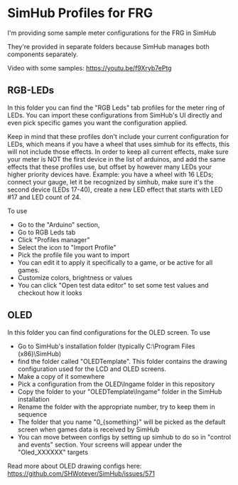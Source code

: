 # SimHub Profiles for FRG

I'm providing some sample meter configurations for the FRG in SimHub

They're provided in separate folders because SimHub manages both components separately.

Video with some samples:
https://youtu.be/f9Xryb7ePtg

## RGB-LEDs
In this folder you can find the "RGB Leds" tab profiles for the meter ring of LEDs. You can import these configurations from SimHub's UI directly and even pick specific games you want the configuration applied. 

Keep in mind that these profiles don't include your current configuration for LEDs, which means if you have a wheel that uses simhub for its effects, this will not include those effects. In order to keep all current effects, make sure your meter is NOT the first device in the list of arduinos, and add the same effects that these profiles use, but offset by however many LEDs your higher priority devices have. Example: you have a wheel with 16 LEDs; connect your gauge, let it be recognized by simhub, make sure it's the second device (LEDs 17-40), create a new LED effect that starts with LED #17 and LED count of 24.

To use
 - Go to the "Arduino" section, 
 - Go to RGB Leds tab
 - Click "Profiles manager"
 - Select the icon to "Import Profile"
 - Pick the profile file you want to import
 - You can edit it to apply it specifically to a game, or be active for all games.
 - Customize colors, brightness or values
 - You can click "Open test data editor" to set some test values and checkout how it looks

## OLED
In this folder you can find configurations for the OLED screen. 
To use
 - Go to SimHub's installation folder (typically C:\Program Files (x86)\SimHub)
 - find the folder called "OLEDTemplate". This folder contains the drawing configuration used for the LCD and OLED screens.
 - Make a copy of it somewhere
 - Pick a configuration from the OLED\Ingame folder in this repository
 - Copy the folder to your "OLEDTemplate\Ingame" folder in the SimHub installation
 - Rename the folder with the appropriate number, try to keep them in sequence
 - The folder that you name "0_{something}" will be picked as the default screen when games data is received by SimHub
 - You can move between configs by setting up simhub to do so in "control and events" section. Your screens will appear under the "Oled_XXXXXX" targets

Read more about OLED drawing configs here:
https://github.com/SHWotever/SimHub/issues/571

